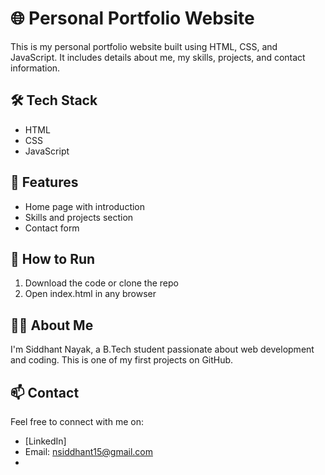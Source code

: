 # 🌐 Personal Portfolio Website

This is my personal portfolio website built using HTML, CSS, and JavaScript. It includes details about me, my skills, projects, and contact information.

## 🛠 Tech Stack

- HTML
- CSS
- JavaScript

## 📁 Features

- Home page with introduction
- Skills and projects section
- Contact form

## 🚀 How to Run

1. Download the code or clone the repo
2. Open index.html in any browser

## 🙋‍♂ About Me

I'm Siddhant Nayak, a B.Tech student passionate about web development and coding. This is one of my first projects on GitHub.

## 📫 Contact

Feel free to connect with me on:
- [LinkedIn]
- Email: nsiddhant15@gmail.com
-
